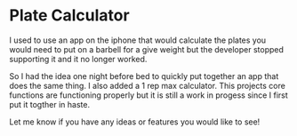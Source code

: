 # Plate Calculator

I used to use an app on the iphone that would calculate the plates you would need
to put on a barbell for a give weight but the developer stopped supporting it and
it no longer worked.

So I had the idea one night before bed to quickly put together an app that does the
same thing. I also added a 1 rep max calculator. This projects core functions are
functioning properly but it is still a work in progess since I first put it togther
in haste.

Let me know if you have any ideas or features you would like to see!
